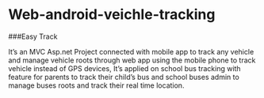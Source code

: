 # Web-android-veichle-tracking

###Easy Track

It’s an MVC Asp.net Project connected with mobile app to track
any vehicle and manage vehicle roots through web app using the
mobile phone to track vehicle instead of GPS devices, It’s applied
on school bus tracking with feature for parents to track their child’s bus
and school buses admin to manage buses roots and track their real time location.
